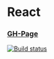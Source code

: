 # React

### [GH-Page](https://89yamal.github.io/react-lifecycle-http-watch/)

[![Build status](https://ci.appveyor.com/api/projects/status/72h71xv24rkge1t4?svg=true)](https://ci.appveyor.com/project/89YAMAL/react-lifecycle-http-watch)
